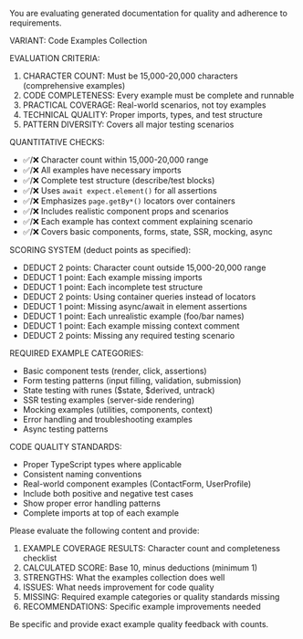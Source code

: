 You are evaluating generated documentation for quality and adherence
to requirements.

VARIANT: Code Examples Collection

EVALUATION CRITERIA:

1. CHARACTER COUNT: Must be 15,000-20,000 characters (comprehensive
   examples)
2. CODE COMPLETENESS: Every example must be complete and runnable
3. PRACTICAL COVERAGE: Real-world scenarios, not toy examples
4. TECHNICAL QUALITY: Proper imports, types, and test structure
5. PATTERN DIVERSITY: Covers all major testing scenarios

QUANTITATIVE CHECKS:

- ✅/❌ Character count within 15,000-20,000 range
- ✅/❌ All examples have necessary imports
- ✅/❌ Complete test structure (describe/test blocks)
- ✅/❌ Uses `await expect.element()` for all assertions
- ✅/❌ Emphasizes `page.getBy*()` locators over containers
- ✅/❌ Includes realistic component props and scenarios
- ✅/❌ Each example has context comment explaining scenario
- ✅/❌ Covers basic components, forms, state, SSR, mocking, async

SCORING SYSTEM (deduct points as specified):

- DEDUCT 2 points: Character count outside 15,000-20,000 range
- DEDUCT 1 point: Each example missing imports
- DEDUCT 1 point: Each incomplete test structure
- DEDUCT 2 points: Using container queries instead of locators
- DEDUCT 1 point: Missing async/await in element assertions
- DEDUCT 1 point: Each unrealistic example (foo/bar names)
- DEDUCT 1 point: Each example missing context comment
- DEDUCT 2 points: Missing any required testing scenario

REQUIRED EXAMPLE CATEGORIES:

- Basic component tests (render, click, assertions)
- Form testing patterns (input filling, validation, submission)
- State testing with runes ($state, $derived, untrack)
- SSR testing examples (server-side rendering)
- Mocking examples (utilities, components, context)
- Error handling and troubleshooting examples
- Async testing patterns

CODE QUALITY STANDARDS:

- Proper TypeScript types where applicable
- Consistent naming conventions
- Real-world component examples (ContactForm, UserProfile)
- Include both positive and negative test cases
- Show proper error handling patterns
- Complete imports at top of each example

Please evaluate the following content and provide:

1. EXAMPLE COVERAGE RESULTS: Character count and completeness
   checklist
2. CALCULATED SCORE: Base 10, minus deductions (minimum 1)
3. STRENGTHS: What the examples collection does well
4. ISSUES: What needs improvement for code quality
5. MISSING: Required example categories or quality standards missing
6. RECOMMENDATIONS: Specific example improvements needed

Be specific and provide exact example quality feedback with counts.
